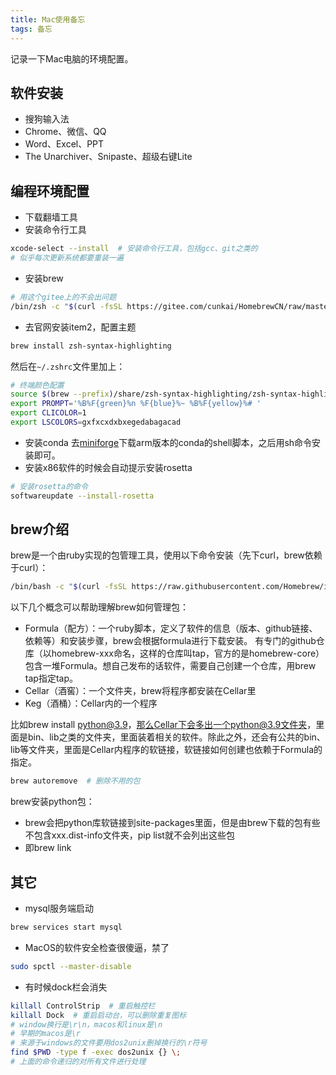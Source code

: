 ```yaml
---
title: Mac使用备忘
tags: 备忘
---
```


记录一下Mac电脑的环境配置。
<!--more-->

## 软件安装
* 搜狗输入法
* Chrome、微信、QQ
* Word、Excel、PPT
* The Unarchiver、Snipaste、超级右键Lite


## 编程环境配置

- 下载翻墙工具
- 安装命令行工具
```sh
xcode-select --install  # 安装命令行工具，包括gcc、git之类的
# 似乎每次更新系统都要重装一遍
```

- 安装brew
```sh
# 用这个gitee上的不会出问题
/bin/zsh -c "$(curl -fsSL https://gitee.com/cunkai/HomebrewCN/raw/master/Homebrew.sh)"
```

- 去官网安装item2，配置主题
```sh
brew install zsh-syntax-highlighting
```
然后在`~/.zshrc`文件里加上：
```sh
# 终端颜色配置
source $(brew --prefix)/share/zsh-syntax-highlighting/zsh-syntax-highlighting.zsh
export PROMPT='%B%F{green}%n %F{blue}%~ %B%F{yellow}%# '
export CLICOLOR=1
export LSCOLORS=gxfxcxdxbxegedabagacad
```

- 安装conda
    去[miniforge](https://github.com/conda-forge/miniforge)下载arm版本的conda的shell脚本，之后用sh命令安装即可。
- 安装x86软件的时候会自动提示安装rosetta
```sh
# 安装rosetta的命令
softwareupdate --install-rosetta
```

## brew介绍
brew是一个由ruby实现的包管理工具，使用以下命令安装（先下curl，brew依赖于curl）：

```sh
/bin/bash -c "$(curl -fsSL https://raw.githubusercontent.com/Homebrew/install/HEAD/install.sh)"
```

以下几个概念可以帮助理解brew如何管理包：

- Formula（配方）：一个ruby脚本，定义了软件的信息（版本、github链接、依赖等）和安装步骤，brew会根据formula进行下载安装。
    有专门的github仓库（以homebrew-xxx命名，这样的仓库叫tap，官方的是homebrew-core）包含一堆Formula。想自己发布的话软件，需要自己创建一个仓库，用brew tap指定tap。
- Cellar（酒窖）：一个文件夹，brew将程序都安装在Cellar里
- Keg（酒桶）：Cellar内的一个程序

比如brew install python@3.9，那么Cellar下会多出一个python@3.9文件夹，里面是bin、lib之类的文件夹，里面装着相关的软件。除此之外，还会有公共的bin、lib等文件夹，里面是Cellar内程序的软链接，软链接如何创建也依赖于Formula的指定。

```sh
brew autoremove  # 删除不用的包
```

brew安装python包：
- brew会把python库软链接到site-packages里面，但是由brew下载的包有些不包含xxx.dist-info文件夹，pip list就不会列出这些包
- 即brew link


## 其它
- mysql服务端启动
```sh
brew services start mysql
```

- MacOS的软件安全检查很傻逼，禁了
```sh
sudo spctl --master-disable
```

- 有时候dock栏会消失
```sh
killall ControlStrip  # 重启触控栏
killall Dock  # 重启启动台，可以删除重复图标
# window换行是\r\n，macos和linux是\n
# 早期的macos是\r
# 来源于windows的文件要用dos2unix删掉换行的\r符号
find $PWD -type f -exec dos2unix {} \;
# 上面的命令递归的对所有文件进行处理
```
